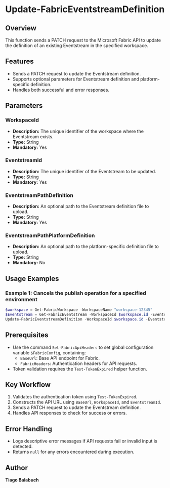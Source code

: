 # Update-FabricEventstreamDefinition

## Overview

This function sends a PATCH request to the Microsoft Fabric API to update the definition of an existing Eventstream in the specified workspace.

## Features

- Sends a PATCH request to update the Eventstream definition.
- Supports optional parameters for Eventstream definition and platform-specific definition.
- Handles both successful and error responses.

## Parameters

### WorkspaceId

- **Description:** The unique identifier of the workspace where the Eventstream exists.
- **Type:** String
- **Mandatory:** Yes

### EventstreamId

- **Description:** The unique identifier of the Eventstream to be updated.
- **Type:** String
- **Mandatory:** Yes

### EventstreamPathDefinition

- **Description:** An optional path to the Eventstream definition file to upload.
- **Type:** String
- **Mandatory:** Yes

### EventstreamPathPlatformDefinition

- **Description:** An optional path to the platform-specific definition file to upload.
- **Type:** String
- **Mandatory:** No

## Usage Examples

### Example 1: Cancels the publish operation for a specified environment

```powershell
$workspace = Get-FabricWorkspace -WorkspaceName "workspace-12345"
$Eventstream = Get-FabricEventstream -WorkspaceId $workspace.id -EventstreamName "Eventstream-67890"
Update-FabricEventstreamDefinition -WorkspaceId $workspace.id -EventstreamId $Eventstream.id -EventstreamPathDefinition "C:\temp\API\Eventstream.json" 
```

## Prerequisites

- Use the command `Set-FabricApiHeaders` to set global configuration variable `$FabricConfig`, containing:
  - `BaseUrl`: Base API endpoint for Fabric.
  - `FabricHeaders`: Authentication headers for API requests.
- Token validation requires the `Test-TokenExpired` helper function.

## Key Workflow

1. Validates the authentication token using `Test-TokenExpired`.
2. Constructs the API URL using `BaseUrl`, `WorkspaceId`, and `EventstreamId`.
3. Sends a PATCH request to update the Eventstream definition.
4. Handles API responses to check for success or errors.

## Error Handling

- Logs descriptive error messages if API requests fail or invalid input is detected.
- Returns `null` for any errors encountered during execution.

## Author

**Tiago Balabuch**
